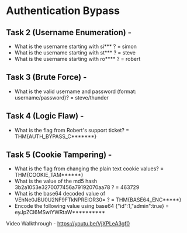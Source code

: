 # Authentication Bypass
## Task 2 (Username Enumeration) - 
* What is the username starting with si*** ?
 = simon
* What is the username starting with st*** ?
 = steve
* What is the username starting with ro**** ?
 = robert
## Task 3 (Brute Force) - 
* What is the valid username and password (format: username/password)?
 = steve/thunder
## Task 4 (Logic Flaw) - 
* What is the flag from Robert's support ticket?
 = THM{AUTH_BYPASS_C*******}
## Task 5 (Cookie Tampering) - 
* What is the flag from changing the plain text cookie values?
 = THM{COOKIE_TAM******}
* What is the value of the md5 hash 3b2a1053e3270077456a79192070aa78 ?
 = 463729
* What is the base64 decoded value of VEhNe0JBU0U2NF9FTkNPRElOR30= ?
 = THM{BASE64_ENC*****}
* Encode the following value using base64 {"id":1,"admin":true}
 = eyJpZCI6MSwiYWRtaW**********

Video Walkthrough - https://youtu.be/VjXPLeA3gf0
